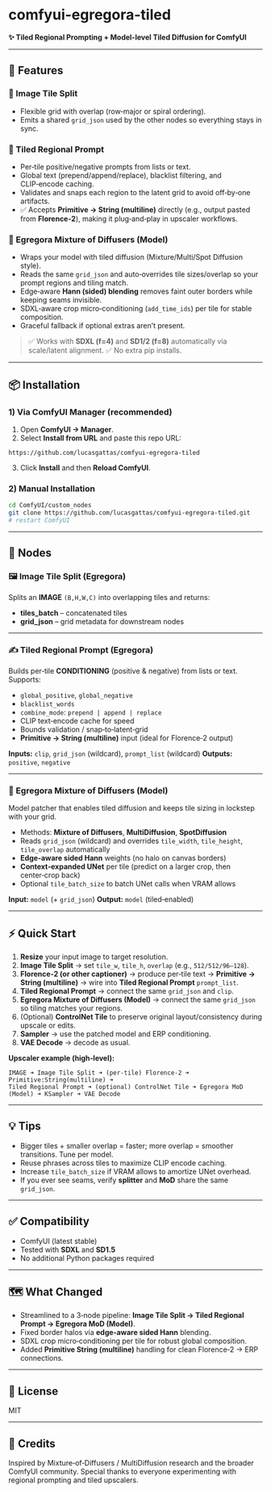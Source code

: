 # comfyui-egregora-tiled

**✨ Tiled Regional Prompting + Model-level Tiled Diffusion for ComfyUI**

---

## 🚀 Features

### 🔹 Image Tile Split

* Flexible grid with overlap (row‑major or spiral ordering).
* Emits a shared `grid_json` used by the other nodes so everything stays in sync.

### 🔹 Tiled Regional Prompt

* Per‑tile positive/negative prompts from lists or text.
* Global text (prepend/append/replace), blacklist filtering, and CLIP‑encode caching.
* Validates and snaps each region to the latent grid to avoid off‑by‑one artifacts.
* ✅ Accepts **Primitive → String (multiline)** directly (e.g., output pasted from **Florence‑2**), making it plug‑and‑play in upscaler workflows.

### 🔹 Egregora Mixture of Diffusers (Model)

* Wraps your model with tiled diffusion (Mixture/Multi/Spot Diffusion style).
* Reads the same `grid_json` and auto‑overrides tile sizes/overlap so your prompt regions and tiling match.
* Edge‑aware **Hann (sided) blending** removes faint outer borders while keeping seams invisible.
* SDXL‑aware crop micro‑conditioning (`add_time_ids`) per tile for stable composition.
* Graceful fallback if optional extras aren’t present.

> ✅ Works with **SDXL (f=4)** and **SD1/2 (f=8)** automatically via scale/latent alignment.
> ✅ No extra pip installs.

---

## 📦 Installation

### 1) Via ComfyUI Manager (recommended)

1. Open **ComfyUI → Manager**.
2. Select **Install from URL** and paste this repo URL:

```
https://github.com/lucasgattas/comfyui-egregora-tiled
```

3. Click **Install** and then **Reload ComfyUI**.

### 2) Manual Installation

```bash
cd ComfyUI/custom_nodes
git clone https://github.com/lucasgattas/comfyui-egregora-tiled.git
# restart ComfyUI
```

---

## 🧩 Nodes

### 🖼️ Image Tile Split (Egregora)

Splits an **IMAGE** `(B,H,W,C)` into overlapping tiles and returns:

* **tiles\_batch** – concatenated tiles
* **grid\_json** – grid metadata for downstream nodes

---

### ✍️ Tiled Regional Prompt (Egregora)

Builds per‑tile **CONDITIONING** (positive & negative) from lists or text.
Supports:

* `global_positive`, `global_negative`
* `blacklist_words`
* `combine_mode`: `prepend | append | replace`
* CLIP text‑encode cache for speed
* Bounds validation / snap‑to‑latent‑grid
* **Primitive → String (multiline)** input (ideal for Florence‑2 output)

**Inputs:** `clip`, `grid_json` (wildcard), `prompt_list` (wildcard)
**Outputs:** `positive`, `negative`

---

### 🧪 Egregora Mixture of Diffusers (Model)

Model patcher that enables tiled diffusion and keeps tile sizing in lockstep with your grid.

* Methods: **Mixture of Diffusers**, **MultiDiffusion**, **SpotDiffusion**
* Reads `grid_json` (wildcard) and overrides `tile_width`, `tile_height`, `tile_overlap` automatically
* **Edge‑aware sided Hann** weights (no halo on canvas borders)
* **Context‑expanded UNet** per tile (predict on a larger crop, then center‑crop back)
* Optional `tile_batch_size` to batch UNet calls when VRAM allows

**Input:** `model` (+ `grid_json`)
**Output:** `model` (tiled‑enabled)

---

## ⚡ Quick Start

1. **Resize** your input image to target resolution.
2. **Image Tile Split** → set `tile_w`, `tile_h`, `overlap` (e.g., `512/512/96–128`).
3. **Florence‑2 (or other captioner)** → produce per‑tile text → **Primitive → String (multiline)** → wire into **Tiled Regional Prompt** `prompt_list`.
4. **Tiled Regional Prompt** → connect the same `grid_json` and `clip`.
5. **Egregora Mixture of Diffusers (Model)** → connect the same `grid_json` so tiling matches your regions.
6. (Optional) **ControlNet Tile** to preserve original layout/consistency during upscale or edits.
7. **Sampler** → use the patched model and ERP conditioning.
8. **VAE Decode** → decode as usual.

**Upscaler example (high‑level):**

```
IMAGE ➜ Image Tile Split ➜ (per‑tile) Florence‑2 ➜ Primitive:String(multiline) ➜
Tiled Regional Prompt ➜ (optional) ControlNet Tile ➜ Egregora MoD (Model) ➜ KSampler ➜ VAE Decode
```

---

## 💡 Tips

* Bigger tiles + smaller overlap = faster; more overlap = smoother transitions. Tune per model.
* Reuse phrases across tiles to maximize CLIP encode caching.
* Increase `tile_batch_size` if VRAM allows to amortize UNet overhead.
* If you ever see seams, verify **splitter** and **MoD** share the same `grid_json`.

---

## ✅ Compatibility

* ComfyUI (latest stable)
* Tested with **SDXL** and **SD1.5**
* No additional Python packages required

---

## 🗺️ What Changed

* Streamlined to a 3‑node pipeline: **Image Tile Split → Tiled Regional Prompt → Egregora MoD (Model)**.
* Fixed border halos via **edge‑aware sided Hann** blending.
* SDXL crop micro‑conditioning per tile for robust global composition.
* Added **Primitive String (multiline)** handling for clean Florence‑2 → ERP connections.

---

## 📝 License

MIT

---

## 🙌 Credits

Inspired by Mixture‑of‑Diffusers / MultiDiffusion research and the broader ComfyUI community. Special thanks to everyone experimenting with regional prompting and tiled upscalers.
